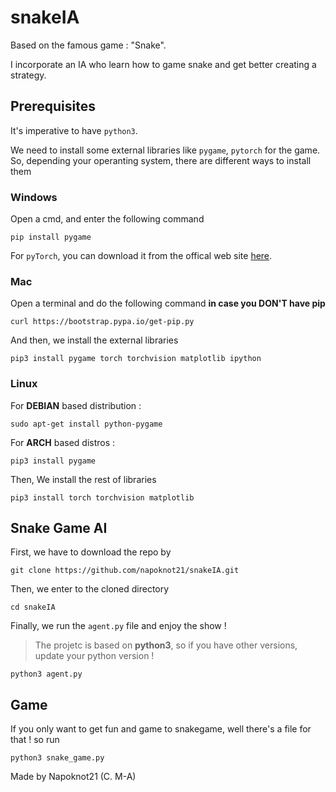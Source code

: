 # snakeIA

Based on the famous game : "Snake".

I incorporate an IA who learn how to game snake and get better creating a strategy.

## Prerequisites

It's imperative to have ```python3```.

We need to install some external libraries like ```pygame```, ```pytorch``` for the game. So, depending your operanting system, there are different ways to install them

### Windows 
Open a cmd, and enter the following command
```
pip install pygame
```
For ```pyTorch```, you can download it from the offical web site [here](https://pytorch.org/).

### Mac
Open a terminal and do the following command **in case you DON'T have pip** 
```
curl https://bootstrap.pypa.io/get-pip.py
```
And then, we install the external libraries
```
pip3 install pygame torch torchvision matplotlib ipython
```

### Linux
For **DEBIAN** based distribution :
```
sudo apt-get install python-pygame
```
For **ARCH** based distros :
```
pip3 install pygame
```

Then, We install the rest of libraries
```
pip3 install torch torchvision matplotlib
```
## Snake Game AI
First, we have to download the repo by
```
git clone https://github.com/napoknot21/snakeIA.git
```

Then, we enter to the cloned directory
```
cd snakeIA
```

Finally, we run the ```agent.py``` file and enjoy the show !
> The projetc is based on **python3**, so if you have other versions, update your python version !
```
python3 agent.py
```

## Game
If you only want to get fun and game to snakegame, well there's a file for that ! so run
```
python3 snake_game.py
```


Made by Napoknot21 (C. M-A)
